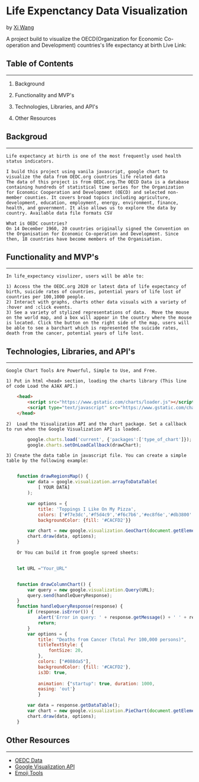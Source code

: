 # Life Expenctancy Data Visualization
by [Xi Wang](https://www.linkedin.com/in/xi-wang-7b00bb25a/)

A project build to visualize the OECD(Organization for Economic
Co-operation and Development) countries's life expectancy at birth
Live Link:

Table of Contents
---
---
1) Background

2) Functionality and MVP's

3) Technologies, Libraries, and API's

4) Other Resources


## Backgroud
---

    Life expectancy at birth is one of the most frequently used health status indicators. 

    I build this project using vanila javascript, google chart to visualize the data from OEDC.org countries life related data
    The data of this project is from OEDC.org.The OECD Data is a database containing hundreds of statistical time series for the Organization for Economic Cooperation and Development (OECD) and selected non-member counties. It covers broad topics including agriculture, development, education, employment, energy, environment, finance, health, and government. It also allows us to explore the data by country. Available data file formats CSV
   
    What is OEDC countries?
    On 14 December 1960, 20 countries originally signed the Convention on the Organisation for Economic Co-operation and Development. Since then, 18 countries have become members of the Organisation.

## Functionality and MVP's
---

    In life_expectancy visulizer, users will be able to:

    1) Access the the OEDC.org 2020 or latest data of life expectancy of birth, suicide rates of countries, potential years of life lost of countries per 100,1000 people.
    2) Interact with graphs, charts other data visuals with a variety of :hover and :click events.
    3) See a variety of stylized representations of data.  Move the mouse on the world map, and a box will appear in the country where the mouse is located. Click the button on the right side of the map, users will be able to see a barchart which is represented the suicide rates, death from the cancer, potential years of life lost. 

    

## Technologies, Libraries, and API's
---
    Google Chart Tools Are Powerful, Simple to Use, and Free.

    1) Put in html <head> section, loading the charts library (This line of code Load the AJAX API.)
```html
    <head>
        <script src="https://www.gstatic.com/charts/loader.js"></script>
        <script type="text/javascript" src="https://www.gstatic.com/charts/loader.js"></script>
    </head>
```

    2)  Load the Visualization API and the chart package. Set a callback to run when the Google Visualization API is loaded.
```javascript
        google.charts.load('current', {'packages':['type_of_chart']});
        google.charts.setOnLoadCallback(drawChart);
```

    3) Create the data table in javascript file. You can create a simple table by the following example:
```javascript

    function drawRegionsMap() {
        var data = google.visualization.arrayToDataTable(
            [ YOUR DATA]
        );

        var options = {
            title: 'Toppings I Like On My Pizza',
            colors: ['#f7e3dc','#f5d4c9','#f6c7b6','#ec8f6e','#db3800' ],
            backgroundColor: {fill: '#CACFD2'}}

        var chart = new google.visualization.GeoChart(document.getElementById('regions_div'));
        chart.draw(data, options);
    }
```

        Or You can build it from google spreed sheets:
```javascript
        
    let URL ="Your_URL"


    function drawColumnChart() {
        var query = new google.visualization.Query(URL);
        query.send(handleQueryResponse);
    }
    function handleQueryResponse(response) {
        if (response.isError()) {
            alert('Error in query: ' + response.getMessage() + ' ' + response.getDetailedMessage());
            return;
        }       
        var options = {
            title: "Deaths from Cancer (Total Per 100,000 persons)",
            titleTextStyle: {
                fontSize: 20,
            },
            colors: ["#088da5"],
            backgroundColor: {fill: '#CACFD2'},
            is3D: true,
            
            animation: {"startup": true, duration: 1000,
            easing: 'out'}
            }

        var data = response.getDataTable();
        var chart = new google.visualization.PieChart(document.getElementById('secondchart'));
        chart.draw(data, options);
    }


```

    



## Other Resources
---
* [OEDC Data](https://www.oecd.org/)
* [Google Visualization API](https://developers.google.com/chart/interactive/docs/reference)
* [Emoji Tools](https://fontawesome.com/)



 



